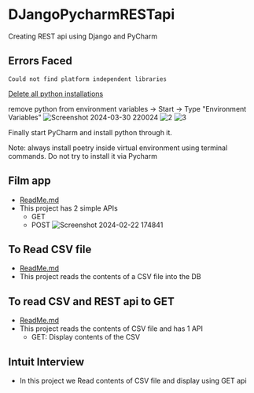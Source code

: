 # DJangoPycharmRESTapi
Creating REST api using Django and PyCharm

## Errors Faced
```
Could not find platform independent libraries
```
[Delete all python installations](https://stackoverflow.com/questions/3515673/how-to-completely-remove-python-from-a-windows-machine)

remove python from environment variables -> Start -> Type "Environment Variables"
![Screenshot 2024-03-30 220024](https://github.com/PriyankaKhire/DJangoPycharmRESTapi/assets/12015512/9d57947f-7b68-47f5-a808-63aaa122826b)
![2](https://github.com/PriyankaKhire/DJangoPycharmRESTapi/assets/12015512/4f69913e-104b-4aa2-8ef5-ea3435796693)
![3](https://github.com/PriyankaKhire/DJangoPycharmRESTapi/assets/12015512/f429e26d-6bae-42fd-8111-7fcad209c453)

Finally start PyCharm and install python through it.

Note: always install poetry inside virtual environment using terminal commands. Do not try to install it via Pycharm


## Film app
- [ReadMe.md](film_app_django/README.md)
- This project has 2 simple APIs
  - GET
  - POST
![Screenshot 2024-02-22 174841](https://github.com/PriyankaKhire/DJangoPycharmRESTapi/assets/12015512/f0b96ce9-9a3d-48fc-81d6-ca01637af3bc)

## To Read CSV file
- [ReadMe.md](ReadCsv/README.md)
- This project reads the contents of a CSV file into the DB

## To read CSV and REST api to GET
- [ReadMe.md](ReadCsvAndGET/README.md)
- This project reads the contents of CSV file and has 1 API
  - GET: Display contents of the CSV

## Intuit Interview
- In this project we Read contents of CSV file and display using GET api

